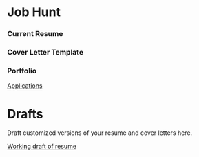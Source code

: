 # Job Hunt

### Current Resume

[]()

### Cover Letter Template

[]()

### Portfolio

[]()

[Applications](Job%20Hunt%206ce2df6f57a64128903b7e97a6421e66/Applications%20be271caa80484a7abab11c8fc2b1c998.csv)

# Drafts

Draft customized versions of your resume and cover letters here.

[Working draft of resume](Job%20Hunt%206ce2df6f57a64128903b7e97a6421e66/Working%20draft%20of%20resume%20910ae7ac199a4b75937896820df4a265.md)